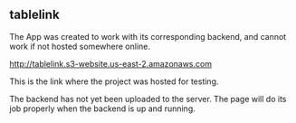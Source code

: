 ## tablelink

The App was created to work with its corresponding backend, and cannot work if not hosted somewhere online.

http://tablelink.s3-website.us-east-2.amazonaws.com

This is the link where the project was hosted for testing.

The backend has not yet been uploaded to the server.
The page will do its job properly when the backend is up and running.
